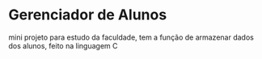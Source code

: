 # Gerenciador de Alunos
mini projeto para estudo da faculdade, tem a função de armazenar dados dos alunos, feito na linguagem C
